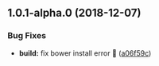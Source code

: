 <a name="1.0.1-alpha.0"></a>
## 1.0.1-alpha.0 (2018-12-07)


### Bug Fixes

* **build:** fix bower install error :green_heart: ([a06f59c](https://github.com/apareciumlabs/jquery-mobile-seed/commit/a06f59c))




